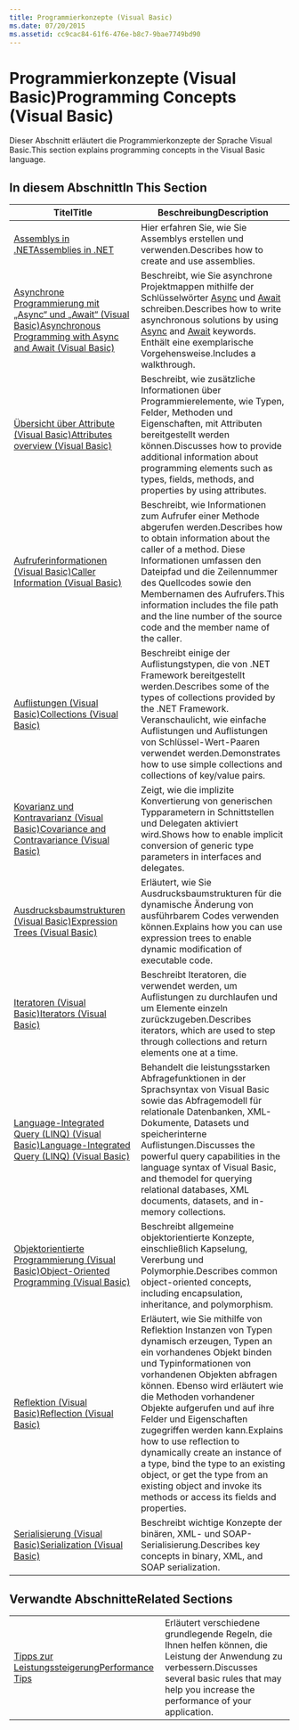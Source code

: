 ```yaml
---
title: Programmierkonzepte (Visual Basic)
ms.date: 07/20/2015
ms.assetid: cc9cac84-61f6-476e-b8c7-9bae7749bd90
---
```

# <a name="programming-concepts-visual-basic"></a><span data-ttu-id="e7fd8-102">Programmierkonzepte (Visual Basic)</span><span class="sxs-lookup"><span data-stu-id="e7fd8-102">Programming Concepts (Visual Basic)</span></span>
<span data-ttu-id="e7fd8-103">Dieser Abschnitt erläutert die Programmierkonzepte der Sprache Visual Basic.</span><span class="sxs-lookup"><span data-stu-id="e7fd8-103">This section explains programming concepts in the Visual Basic language.</span></span>  
  
## <a name="in-this-section"></a><span data-ttu-id="e7fd8-104">In diesem Abschnitt</span><span class="sxs-lookup"><span data-stu-id="e7fd8-104">In This Section</span></span>  
  
|<span data-ttu-id="e7fd8-105">Titel</span><span class="sxs-lookup"><span data-stu-id="e7fd8-105">Title</span></span>|<span data-ttu-id="e7fd8-106">Beschreibung</span><span class="sxs-lookup"><span data-stu-id="e7fd8-106">Description</span></span>|  
|-----------|-----------------|  
|[<span data-ttu-id="e7fd8-107">Assemblys in .NET</span><span class="sxs-lookup"><span data-stu-id="e7fd8-107">Assemblies in .NET</span></span>](../../../standard/assembly/index.md)|<span data-ttu-id="e7fd8-108">Hier erfahren Sie, wie Sie Assemblys erstellen und verwenden.</span><span class="sxs-lookup"><span data-stu-id="e7fd8-108">Describes how to create and use assemblies.</span></span>|  
|[<span data-ttu-id="e7fd8-109">Asynchrone Programmierung mit „Async“ und „Await“ (Visual Basic)</span><span class="sxs-lookup"><span data-stu-id="e7fd8-109">Asynchronous Programming with Async and Await (Visual Basic)</span></span>](../../../visual-basic/programming-guide/concepts/async/index.md)|<span data-ttu-id="e7fd8-110">Beschreibt, wie Sie asynchrone Projektmappen mithilfe der Schlüsselwörter [Async](../../../visual-basic/language-reference/modifiers/async.md) und [Await](../../../visual-basic/language-reference/operators/await-operator.md) schreiben.</span><span class="sxs-lookup"><span data-stu-id="e7fd8-110">Describes how to write asynchronous solutions by using [Async](../../../visual-basic/language-reference/modifiers/async.md) and [Await](../../../visual-basic/language-reference/operators/await-operator.md) keywords.</span></span> <span data-ttu-id="e7fd8-111">Enthält eine exemplarische Vorgehensweise.</span><span class="sxs-lookup"><span data-stu-id="e7fd8-111">Includes a walkthrough.</span></span>|  
|[<span data-ttu-id="e7fd8-112">Übersicht über Attribute (Visual Basic)</span><span class="sxs-lookup"><span data-stu-id="e7fd8-112">Attributes overview (Visual Basic)</span></span>](../../../visual-basic/programming-guide/concepts/attributes/index.md)|<span data-ttu-id="e7fd8-113">Beschreibt, wie zusätzliche Informationen über Programmierelemente, wie Typen, Felder, Methoden und Eigenschaften, mit Attributen bereitgestellt werden können.</span><span class="sxs-lookup"><span data-stu-id="e7fd8-113">Discusses how to provide additional information about programming elements such as types, fields, methods, and properties by using attributes.</span></span>|  
|[<span data-ttu-id="e7fd8-114">Aufruferinformationen (Visual Basic)</span><span class="sxs-lookup"><span data-stu-id="e7fd8-114">Caller Information (Visual Basic)</span></span>](../../../visual-basic/programming-guide/concepts/caller-information.md)|<span data-ttu-id="e7fd8-115">Beschreibt, wie Informationen zum Aufrufer einer Methode abgerufen werden.</span><span class="sxs-lookup"><span data-stu-id="e7fd8-115">Describes how to obtain information about the caller of a method.</span></span> <span data-ttu-id="e7fd8-116">Diese Informationen umfassen den Dateipfad und die Zeilennummer des Quellcodes sowie den Membernamen des Aufrufers.</span><span class="sxs-lookup"><span data-stu-id="e7fd8-116">This information includes the file path and the line number of the source code and the member name of the caller.</span></span>|  
|[<span data-ttu-id="e7fd8-117">Auflistungen (Visual Basic)</span><span class="sxs-lookup"><span data-stu-id="e7fd8-117">Collections (Visual Basic)</span></span>](../../../visual-basic/programming-guide/concepts/collections.md)|<span data-ttu-id="e7fd8-118">Beschreibt einige der Auflistungstypen, die von .NET Framework bereitgestellt werden.</span><span class="sxs-lookup"><span data-stu-id="e7fd8-118">Describes some of the types of collections provided by the .NET Framework.</span></span> <span data-ttu-id="e7fd8-119">Veranschaulicht, wie einfache Auflistungen und Auflistungen von Schlüssel-Wert-Paaren verwendet werden.</span><span class="sxs-lookup"><span data-stu-id="e7fd8-119">Demonstrates how to use simple collections and collections of key/value pairs.</span></span>|  
|[<span data-ttu-id="e7fd8-120">Kovarianz und Kontravarianz (Visual Basic)</span><span class="sxs-lookup"><span data-stu-id="e7fd8-120">Covariance and Contravariance (Visual Basic)</span></span>](../../../visual-basic/programming-guide/concepts/covariance-contravariance/index.md)|<span data-ttu-id="e7fd8-121">Zeigt, wie die implizite Konvertierung von generischen Typparametern in Schnittstellen und Delegaten aktiviert wird.</span><span class="sxs-lookup"><span data-stu-id="e7fd8-121">Shows how to enable implicit conversion of generic type parameters in interfaces and delegates.</span></span>|  
|[<span data-ttu-id="e7fd8-122">Ausdrucksbaumstrukturen (Visual Basic)</span><span class="sxs-lookup"><span data-stu-id="e7fd8-122">Expression Trees (Visual Basic)</span></span>](../../../visual-basic/programming-guide/concepts/expression-trees/index.md)|<span data-ttu-id="e7fd8-123">Erläutert, wie Sie Ausdrucksbaumstrukturen für die dynamische Änderung von ausführbarem Codes verwenden können.</span><span class="sxs-lookup"><span data-stu-id="e7fd8-123">Explains how you can use expression trees to enable dynamic modification of executable code.</span></span>|  
|[<span data-ttu-id="e7fd8-124">Iteratoren (Visual Basic)</span><span class="sxs-lookup"><span data-stu-id="e7fd8-124">Iterators (Visual Basic)</span></span>](../../../visual-basic/programming-guide/concepts/iterators.md)|<span data-ttu-id="e7fd8-125">Beschreibt Iteratoren, die verwendet werden, um Auflistungen zu durchlaufen und um Elemente einzeln zurückzugeben.</span><span class="sxs-lookup"><span data-stu-id="e7fd8-125">Describes iterators, which are used to step through collections and return elements one at a time.</span></span>|  
|[<span data-ttu-id="e7fd8-126">Language-Integrated Query (LINQ) (Visual Basic)</span><span class="sxs-lookup"><span data-stu-id="e7fd8-126">Language-Integrated Query (LINQ) (Visual Basic)</span></span>](../../../visual-basic/programming-guide/concepts/linq/index.md)|<span data-ttu-id="e7fd8-127">Behandelt die leistungsstarken Abfragefunktionen in der Sprachsyntax von Visual Basic sowie das Abfragemodell für relationale Datenbanken, XML-Dokumente, Datasets und speicherinterne Auflistungen.</span><span class="sxs-lookup"><span data-stu-id="e7fd8-127">Discusses the powerful query capabilities in the language syntax of Visual Basic, and themodel for querying relational databases, XML documents, datasets, and in-memory collections.</span></span>|  
|[<span data-ttu-id="e7fd8-128">Objektorientierte Programmierung (Visual Basic)</span><span class="sxs-lookup"><span data-stu-id="e7fd8-128">Object-Oriented Programming (Visual Basic)</span></span>](../../../visual-basic/programming-guide/concepts/object-oriented-programming.md)|<span data-ttu-id="e7fd8-129">Beschreibt allgemeine objektorientierte Konzepte, einschließlich Kapselung, Vererbung und Polymorphie.</span><span class="sxs-lookup"><span data-stu-id="e7fd8-129">Describes common object-oriented concepts, including encapsulation, inheritance, and polymorphism.</span></span>|  
|[<span data-ttu-id="e7fd8-130">Reflektion (Visual Basic)</span><span class="sxs-lookup"><span data-stu-id="e7fd8-130">Reflection (Visual Basic)</span></span>](../../../visual-basic/programming-guide/concepts/reflection.md)|<span data-ttu-id="e7fd8-131">Erläutert, wie Sie mithilfe von Reflektion Instanzen von Typen dynamisch erzeugen, Typen an ein vorhandenes Objekt binden und Typinformationen von vorhandenen Objekten abfragen können. Ebenso wird erläutert wie die Methoden vorhandener Objekte aufgerufen und auf ihre Felder und Eigenschaften zugegriffen werden kann.</span><span class="sxs-lookup"><span data-stu-id="e7fd8-131">Explains how to use reflection to dynamically create an instance of a type, bind the type to an existing object, or get the type from an existing object and invoke its methods or access its fields and properties.</span></span>|
|[<span data-ttu-id="e7fd8-132">Serialisierung (Visual Basic)</span><span class="sxs-lookup"><span data-stu-id="e7fd8-132">Serialization (Visual Basic)</span></span>](../../../visual-basic/programming-guide/concepts/serialization/index.md)|<span data-ttu-id="e7fd8-133">Beschreibt wichtige Konzepte der binären, XML- und SOAP-Serialisierung.</span><span class="sxs-lookup"><span data-stu-id="e7fd8-133">Describes key concepts in binary, XML, and SOAP serialization.</span></span>|  
  
## <a name="related-sections"></a><span data-ttu-id="e7fd8-134">Verwandte Abschnitte</span><span class="sxs-lookup"><span data-stu-id="e7fd8-134">Related Sections</span></span>  
  
|||  
|---|---|  
|[<span data-ttu-id="e7fd8-135">Tipps zur Leistungssteigerung</span><span class="sxs-lookup"><span data-stu-id="e7fd8-135">Performance Tips</span></span>](../../../framework/performance/performance-tips.md) | <span data-ttu-id="e7fd8-136">Erläutert verschiedene grundlegende Regeln, die Ihnen helfen können, die Leistung der Anwendung zu verbessern.</span><span class="sxs-lookup"><span data-stu-id="e7fd8-136">Discusses several basic rules that may help you increase the performance of your application.</span></span>|
